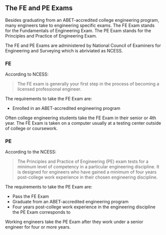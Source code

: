 ## The FE and PE Exams

Besides graduating from an ABET-accredited college engineering program, many engineers take to engineering specific exams. The FE Exam stands for the Fundamentals of Engineering Exam. The PE Exam stands for the Principles and Practice of Engineering Exam.

The FE and PE Exams are administered by National Council of Examiners for Engineering and Surveying which is abriviated as NCESS.

### FE

According to NCESS:

 > The FE exam is generally your first step in the process of becoming a licensed professional engineer.

The requirements to take the FE Exam are:

 * Enrolled in an ABET-accredited engineering program

Often college engineering students take the FE Exam in their senior or 4th year. The FE Exam is taken on a computer usually at a testing center outside of college or coursework.

### PE

According to the NCESS:

 > The Principles and Practice of Engineering (PE) exam tests for a minimum level of competency in a particular engineering discipline. It is designed for engineers who have gained a minimum of four years post-college work experience in their chosen engineering discipline.

The requirements to take the PE Exam are:

 * Pass the FE Exam
 * Graduate from an ABET-accredited engineering program
 * Four years post-college work experience in the engineering discipline the PE Exam corresponds to

Working engineers take the PE Exam after they work under a senior engineer for four or more years.
